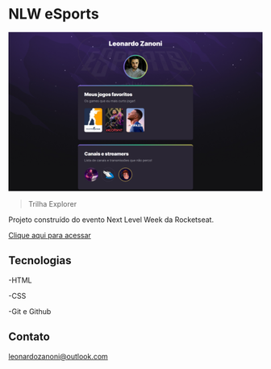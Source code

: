 # NLW eSports 

![preview](./.github/preview.png)

> Trilha Explorer

Projeto construído do evento Next Level Week da Rocketseat.

[Clique aqui para acessar](https://LeonardoZanoni.github.io/nlw-esports-explorer)

## Tecnologias

-HTML

-CSS

-Git e Github

## Contato 

leonardozanoni@outlook.com